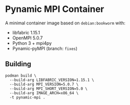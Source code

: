 # Pynamic MPI Container

A minimal container image based on `debian:bookworm` with:

- libfabric 1.15.1  
- OpenMPI 5.0.7  
- Python 3 + mpi4py  
- Pynamic-pyMPI (branch: `fixes`)  

## Building
~~~
podman build \
  --build-arg LIBFABRIC_VERSION=1.15.1 \
  --build-arg MPI_VERSION=5.0.7 \
  --build-arg MPI_SHORT_VERSION=5.0 \
  --build-arg IMAGE_ARCH=x86_64 \
  -t pynamic-mpi .
~~~
